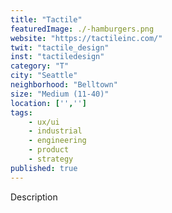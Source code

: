 ```yaml
---
title: "Tactile"
featuredImage: ./-hamburgers.png
website: "https://tactileinc.com/"
twit: "tactile_design"
inst: "tactiledesign"
category: "T"
city: "Seattle"
neighborhood: "Belltown"
size: "Medium (11-40)"
location: ['','']
tags:
    - ux/ui
    - industrial
    - engineering
    - product
    - strategy
published: true
---
```


Description
